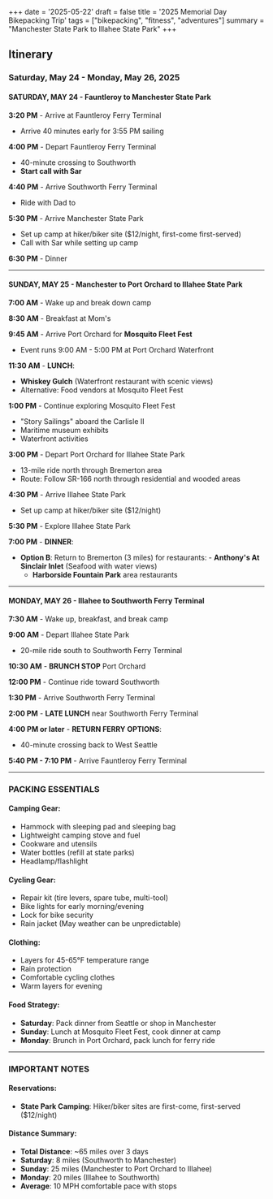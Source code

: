 +++
date = '2025-05-22'
draft = false
title = '2025 Memorial Day Bikepacking Trip'
tags = ["bikepacking", "fitness", "adventures"]
summary = "Manchester State Park to Illahee State Park"
+++

## Itinerary

### Saturday, May 24 - Monday, May 26, 2025

#### SATURDAY, MAY 24 - Fauntleroy to Manchester State Park

**3:20 PM** - Arrive at Fauntleroy Ferry Terminal

- Arrive 40 minutes early for 3:55 PM sailing

**4:00 PM** - Depart Fauntleroy Ferry Terminal

- 40-minute crossing to Southworth
- **Start call with Sar**

**4:40 PM** - Arrive Southworth Ferry Terminal

- Ride with Dad to

**5:30 PM** - Arrive Manchester State Park

- Set up camp at hiker/biker site ($12/night, first-come first-served)
- Call with Sar while setting up camp

**6:30 PM** - Dinner

---

#### SUNDAY, MAY 25 - Manchester to Port Orchard to Illahee State Park

**7:00 AM** - Wake up and break down camp

**8:30 AM** - Breakfast at Mom's

**9:45 AM** - Arrive Port Orchard for **Mosquito Fleet Fest**

- Event runs 9:00 AM - 5:00 PM at Port Orchard Waterfront

**11:30 AM** - **LUNCH**:

- **Whiskey Gulch** (Waterfront restaurant with scenic views)
- Alternative: Food vendors at Mosquito Fleet Fest

**1:00 PM** - Continue exploring Mosquito Fleet Fest

- "Story Sailings" aboard the Carlisle II
- Maritime museum exhibits
- Waterfront activities

**3:00 PM** - Depart Port Orchard for Illahee State Park

- 13-mile ride north through Bremerton area
- Route: Follow SR-166 north through residential and wooded areas

**4:30 PM** - Arrive Illahee State Park

- Set up camp at hiker/biker site ($12/night)

**5:30 PM** - Explore Illahee State Park

**7:00 PM** - **DINNER**:

- **Option B**: Return to Bremerton (3 miles) for restaurants: - **Anthony's At Sinclair Inlet** (Seafood with water views)
  - **Harborside Fountain Park** area restaurants

---

#### MONDAY, MAY 26 - Illahee to Southworth Ferry Terminal

**7:30 AM** - Wake up, breakfast, and break camp

**9:00 AM** - Depart Illahee State Park

- 20-mile ride south to Southworth Ferry Terminal

**10:30 AM** - **BRUNCH STOP** Port Orchard

**12:00 PM** - Continue ride toward Southworth

**1:30 PM** - Arrive Southworth Ferry Terminal

**2:00 PM** - **LATE LUNCH** near Southworth Ferry Terminal

**4:00 PM or later** - **RETURN FERRY OPTIONS**:

- 40-minute crossing back to West Seattle

**5:40 PM - 7:10 PM** - Arrive Fauntleroy Ferry Terminal

---

### PACKING ESSENTIALS

#### Camping Gear:

- Hammock with sleeping pad and sleeping bag
- Lightweight camping stove and fuel
- Cookware and utensils
- Water bottles (refill at state parks)
- Headlamp/flashlight

#### Cycling Gear:

- Repair kit (tire levers, spare tube, multi-tool)
- Bike lights for early morning/evening
- Lock for bike security
- Rain jacket (May weather can be unpredictable)

#### Clothing:

- Layers for 45-65°F temperature range
- Rain protection
- Comfortable cycling clothes
- Warm layers for evening

#### Food Strategy:

- **Saturday**: Pack dinner from Seattle or shop in Manchester
- **Sunday**: Lunch at Mosquito Fleet Fest, cook dinner at camp
- **Monday**: Brunch in Port Orchard, pack lunch for ferry ride

---

### IMPORTANT NOTES

#### Reservations:

- **State Park Camping**: Hiker/biker sites are first-come, first-served ($12/night)

#### Distance Summary:

- **Total Distance**: ~65 miles over 3 days
- **Saturday**: 8 miles (Southworth to Manchester)
- **Sunday**: 25 miles (Manchester to Port Orchard to Illahee)
- **Monday**: 20 miles (Illahee to Southworth)
- **Average**: 10 MPH comfortable pace with stops
